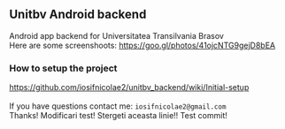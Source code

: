 ## Unitbv Android backend
Android app backend for Universitatea Transilvania Brasov
<br/>
Here are some screenshoots: https://goo.gl/photos/41ojcNTG9gejD8bEA
<br/>
### How to setup the project
https://github.com/iosifnicolae2/unitbv_backend/wiki/Initial-setup
<br/><br/>
If you have questions contact me:  `iosifnicolae2@gmail.com`
<br/>
Thanks!
Modificari test! Stergeti aceasta linie!!
Test commit!
